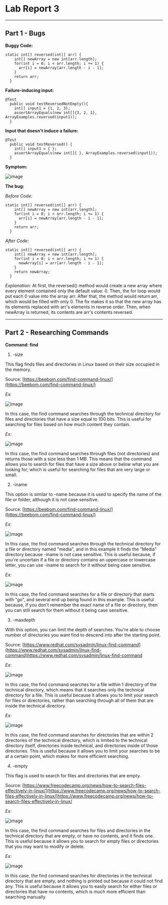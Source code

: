 # Lab Report 3
---
## Part 1 - Bugs

**Buggy Code:**
```
static int[] reversed(int[] arr) {
    int[] newArray = new int[arr.length];
    for(int i = 0; i < arr.length; i += 1) {
      arr[i] = newArray[arr.length - i - 1];
    }
    return arr;
  }
```


**Failure-inducing input:**

```
@Test
  public void testReversedNotEmpty(){
    int[] input1 = {1, 2, 3};
    assertArrayEquals(new int[]{3, 2, 1}, ArrayExamples.reversed(input1));
  }
```

**Input that doesn't induce a failure:**
```
@Test
  public void testReversed() {
    int[] input1 = { };
    assertArrayEquals(new int[]{ }, ArrayExamples.reversed(input1));
  }
```

**Symptom:**

![image](https://github.com/howardhamilton1/cse15l-lab-reports/assets/141745300/2e79dddc-9585-48c7-8346-164c271d24e4)


**The bug:**

*Before Code:*
```
static int[] reversed(int[] arr) {
    int[] newArray = new int[arr.length];
    for(int i = 0; i < arr.length; i += 1) {
      arr[i] = newArray[arr.length - i - 1];
    }
    return arr;
  }
```
*After Code:*
```
static int[] reversed(int[] arr) {
    int[] newArray = new int[arr.length];
    for(int i = 0; i < arr.length; i += 1) {
      newArray[i] = arr[arr.length - i - 1];
    }
    return newArray;
  }
```

*Explanation:*
At first, the reversed() method would create a new array where every element contained only the default value: 0. Then, the for loop would put each 0 value into the array arr. After that, the method would return arr, which would be filled with only 0. The fix makes it so that the new array has its elements replaced with arr's elements in reverse order. Then, when newArray is returned, its contents are arr's contents reversed.

---

## Part 2 - Researching Commands
**Command: find**

1. -size

This flag finds files and directories in Linux based on their size occupied in the memory.

Source: [https://beebom.com/find-command-linux/](https://beebom.com/find-command-linux/)

*Ex:*

![image](https://github.com/howardhamilton1/cse15l-lab-reports/assets/141745300/c058a324-0e7f-4b05-94dc-b697b8b17ff3)


In this case, the find command searches through the technical directory for files and directories that have a size equal to 100 bits. This is useful for searching for files based on how much content they contain.

*Ex:*

![image](https://github.com/howardhamilton1/cse15l-lab-reports/assets/141745300/c7b438af-2083-4574-b1ea-11666c9868fc)

In this case, the find command searches through files (not directories) and returns those with a size less than 1 MB. This means that the command allows you to search for files that have a size above or below what you are looking for, which is useful for searching for files that are very large or small.

2. -iname

This option is similar to -name because it is used to specify the name of the file or folder, although it is not case sensitive.

Source: [https://beebom.com/find-command-linux/](https://beebom.com/find-command-linux/)

*Ex:*

![image](https://github.com/howardhamilton1/cse15l-lab-reports/assets/141745300/2bcf88ca-c28a-4a1c-95e0-926f818050d3)

In this case, the find command searches through the technical directory for a file or directory named "media", and in this example it finds the "Media" directory because -iname is not case sensitive. This is useful because, if you're uncertain if a file or directory contains an uppercase or lowercase letter, you can use -iname to search for it without being case sensitive.

*Ex:*

![image](https://github.com/howardhamilton1/cse15l-lab-reports/assets/141745300/8494fecc-7ec3-4bc1-8aec-b55583fddcb9)

In this case, the find command searches for a file or directory that starts with "go", and several end up being found in this example. This is useful because, if you don't remember the exact name of a file or directory, then you can still search for them without it being case sensitive.

3. -maxdepth

With this option, you can limit the depth of searches. You're able to choose number of directories you want find to descend into after the starting point.

Source: [https://www.redhat.com/sysadmin/linux-find-command](https://www.redhat.com/sysadmin/linux-find-command)https://www.redhat.com/sysadmin/linux-find-command

*Ex:*

![image](https://github.com/howardhamilton1/cse15l-lab-reports/assets/141745300/5adaa237-5dbc-49af-ad28-f207571b5b42)

In this case, the find command searches for a file within 1 directory of the technical directory, which means that it searches only the technical directory for a file. This is useful because it allows you to limit your search for files or directories, rather than searching through all of them that are inside the technical directory.

*Ex:*

![image](https://github.com/howardhamilton1/cse15l-lab-reports/assets/141745300/6d01e19e-ab51-4c78-8cd4-7fc16fbab04f)

In this case, the find command searches for directories that are within 2 directories of the technical directory, which is limited to the technical directory itself, directories inside technical, and directories inside of those directories. This is useful because it allows you to limit your searches to be at a certain point, which makes for more efficient searching.

4. -empty

This flag is used to search for files and directories that are empty.

Source: [https://www.freecodecamp.org/news/how-to-search-files-effectively-in-linux/](https://www.freecodecamp.org/news/how-to-search-files-effectively-in-linux/)https://www.freecodecamp.org/news/how-to-search-files-effectively-in-linux/

*Ex:*

![image](https://github.com/howardhamilton1/cse15l-lab-reports/assets/141745300/a19fbcde-3b71-4c58-85e8-0ccad215f84e)

In this case, the find command searches for files and directories in the technical directory that are empty, or have no contents, and it finds one. This is useful because it allows you to search for empty files or directories that you may want to modify or delete.

*Ex:*

![image](https://github.com/howardhamilton1/cse15l-lab-reports/assets/141745300/6a29b316-c777-44d8-a955-b1f39c438fdc)

In this case, the find command searches for directories in the technical directory that are empty, and nothing is printed out because it could not find any. This is useful because it allows you to easily search for either files or directories that have no contents, which is much more efficient than searching manually.
